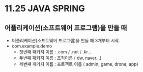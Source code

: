 # 11.25 JAVA SPRING
## 어플리케이션(소프트웨어 프로그램)을 만들 때
- 어플리케이션(소프트웨어 프로그램)을 만들 때 3개부터 시작.
- com.example.demo
  - 첫번째 패키지 이름 : .com / .net / .kr...
  - 두번째 패키지 이름 : 조직이름 ( dw, naver...)
  - 세번쨰 패키지 이름 : 프로젝트 이름 ( admin, game, drone, app)
